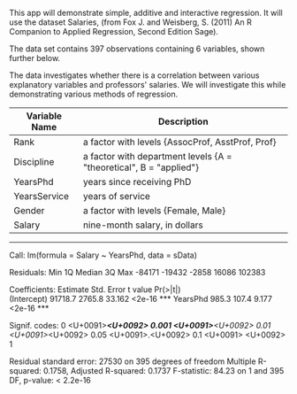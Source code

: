 This app will demonstrate simple, additive and interactive regression. It will use the dataset Salaries, (from Fox J. and Weisberg, S. (2011) An R Companion to Applied Regression, Second Edition Sage).

The data set contains 397 observations containing 6 variables, shown further below. 

The data investigates whether there is a correlation between various explanatory variables and professors' salaries. We will investigate this while demonstrating various methods of regression.

Variable Name          | Description           
--------------------   | ------------------------------------------------
Rank 			       | a factor with levels {AssocProf, AsstProf, Prof}
Discipline	           | a factor with department levels {A = "theoretical", B = "applied"}
YearsPhd               | years since receiving PhD                                                       
YearsService           | years of service                                                                
Gender 			       | a factor with levels {Female, Male}                                             
Salary		           | nine-month salary, in dollars        

--------------------------------------

Call:
lm(formula = Salary ~ YearsPhd, data = sData)

Residuals:
   Min     1Q Median     3Q    Max 
-84171 -19432  -2858  16086 102383 

Coefficients:
            Estimate Std. Error t value Pr(>|t|)    
(Intercept)  91718.7     2765.8  33.162   <2e-16 ***
YearsPhd       985.3      107.4   9.177   <2e-16 ***

Signif. codes:  0 <U+0091>***<U+0092> 0.001 <U+0091>**<U+0092> 0.01 <U+0091>*<U+0092> 0.05 <U+0091>.<U+0092> 0.1 <U+0091> <U+0092> 1

Residual standard error: 27530 on 395 degrees of freedom
Multiple R-squared:  0.1758,	Adjusted R-squared:  0.1737 
F-statistic: 84.23 on 1 and 395 DF,  p-value: < 2.2e-16


